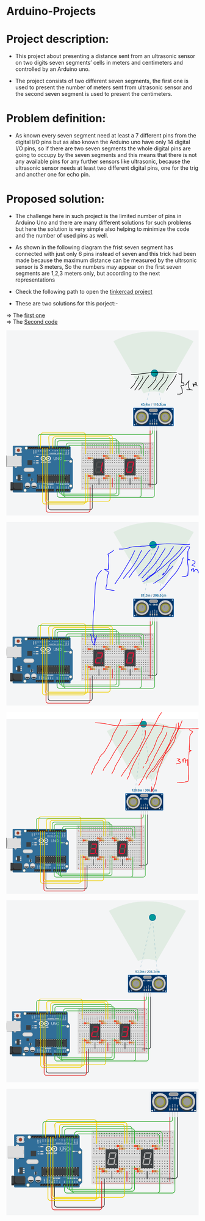 # Arduino-Projects



# Project description:

* This project about presenting a distance sent from an ultrasonic sensor on two digits seven segments’ cells in meters and centimeters and controlled by an Arduino uno.

- The project consists of two different seven segments, the first one is used to present the number of meters sent from ultrasonic sensor and the second seven segment is used to present the centimeters.

# Problem definition:

* As known every seven segment need at least a 7 different pins from the digital I/O pins but as also known the Arduino uno have only 14 digital I/O pins, so if there are two seven segments the whole digital pins are going to occupy by the seven segments and this means that there is not any available pins for any further sensors like ultrasonic, because the ultrasonic sensor needs at least two different digital pins, one for the trig and another one for echo pin.

# Proposed solution: 

* The challenge here in such project is the limited number of pins in Arduino Uno and there are many different solutions for such problems but here the solution is very simple also helping to minimize the code and the number of used pins as well.

* As shown in the following diagram the frist seven segment has connected with just only 6 pins instead of seven and this trick had been made because the maximum distance can be measured by the ultrsonic sensor is 3 meters, So the numbers may appear on the first seven segments are 1,2,3 meters only, but according to the next representations

* Check the following path to open the [tinkercad project](https://www.tinkercad.com/things/jeRZAXHRCxm) 

* These are two solutions for this porject:-

=> The [first one](https://github.com/MAzewail/Arduino-Projects/blob/main/Ultrsonic%20with%207%20segments%202%20digits/Ultrasonic/Utrasonic_7Segments/Utrasonic_7Segments.ino)  
=> The [Second code](https://github.com/MAzewail/Arduino-Projects/blob/main/Ultrsonic%20with%207%20segments%202%20digits/Ultrasonic/Utrasonic_7Segments_another_method/Utrasonic_7Segments_another_method.ino)  

![First-number](https://github.com/MAzewail/Arduino-Projects/blob/main/Ultrsonic%20with%207%20segments%202%20digits/First-number.PNG)

![Second-number](https://github.com/MAzewail/Arduino-Projects/blob/main/Ultrsonic%20with%207%20segments%202%20digits/Second-number.PNG)

![Third-number](https://github.com/MAzewail/Arduino-Projects/blob/main/Ultrsonic%20with%207%20segments%202%20digits/Third-number.PNG)

![System_Working](https://github.com/MAzewail/Arduino-Projects/blob/main/Ultrsonic%20with%207%20segments%202%20digits/System_Working.PNG)


![Progect_Image](https://github.com/MAzewail/Arduino-Projects/blob/main/Ultrsonic%20with%207%20segments%202%20digits/Project_diagram.PNG)



